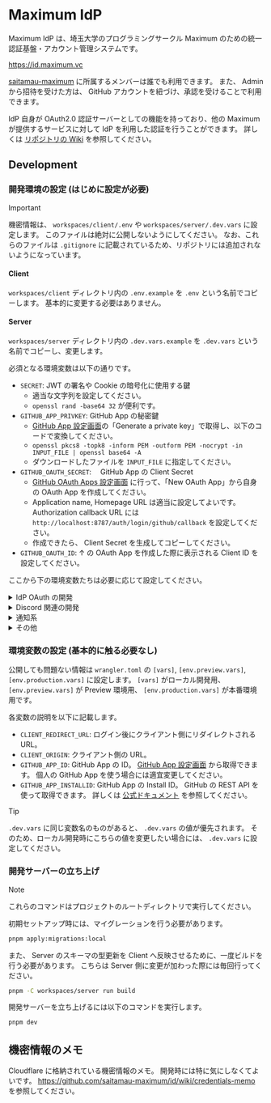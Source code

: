 # Maximum IdP

Maximum IdP は、埼玉大学のプログラミングサークル Maximum のための統一認証基盤・アカウント管理システムです。

<https://id.maximum.vc>

[saitamau-maximum](https://github.com/saitamau-maximum) に所属するメンバーは誰でも利用できます。
また、 Admin から招待を受けた方は、 GitHub アカウントを紐づけ、承認を受けることで利用できます。

IdP 自身が OAuth2.0 認証サーバーとしての機能を持っており、他の Maximum が提供するサービスに対して IdP を利用した認証を行うことができます。
詳しくは [リポジトリの Wiki](https://github.com/saitamau-maximum/id/wiki/oauth-docs) を参照してください。

## Development

### 開発環境の設定 (はじめに設定が必要)

> [!IMPORTANT]
> 機密情報は、 `workspaces/client/.env` や `workspaces/server/.dev.vars` に設定します。
> このファイルは絶対に公開しないようにしてください。
> なお、これらのファイルは `.gitignore` に記載されているため、リポジトリには追加されないようになっています。

#### Client

`workspaces/client` ディレクトリ内の `.env.example` を `.env` という名前でコピーします。
基本的に変更する必要はありません。

#### Server

`workspaces/server` ディレクトリ内の `.dev.vars.example` を `.dev.vars` という名前でコピーし、変更します。

必須となる環境変数は以下の通りです。

- `SECRET`: JWT の署名や Cookie の暗号化に使用する鍵
  - 適当な文字列を設定してください。
  - `openssl rand -base64 32` が便利です。
- `GITHUB_APP_PRIVKEY`: GitHub App の秘密鍵
  - [GitHub App 設定画面](https://github.com/organizations/saitamau-maximum/settings/apps/maximum-auth)の「Generate a private key」で取得し、以下のコードで変換してください。
  - `openssl pkcs8 -topk8 -inform PEM -outform PEM -nocrypt -in INPUT_FILE | openssl base64 -A`
  - ダウンロードしたファイルを `INPUT_FILE` に指定してください。
- `GITHUB_OAUTH_SECRET`:　 GitHub App の Client Secret
  - [GitHub OAuth Apps 設定画面](https://github.com/settings/developers) に行って、「New OAuth App」から自身の OAuth App を作成してください。
  - Application name, Homepage URL は適当に設定してよいです。 Authorization callback URL には `http://localhost:8787/auth/login/github/callback` を設定してください。
  - 作成できたら、 Client Secret を生成してコピーしてください。
- `GITHUB_OAUTH_ID`: ↑ の OAuth App を作成した際に表示される Client ID を設定してください。

ここから下の環境変数たちは必要に応じて設定してください。

<details>
<summary>IdP OAuth の開発</summary>

- `PRIVKEY_FOR_OAUTH`: IdP OAuth 内で使用する秘密鍵
  - <https://api.id.maximum.vc/oauth/util/keygen> へアクセスして生成してください。

</details>

<details>
<summary>Discord 関連の開発</summary>

- `DISCORD_OAUTH_ID`: Discord OAuth の Client ID
- `DISCORD_OAUTH_SECRET`: Discord OAuth の Client Secret
- `DISCORD_BOT_TOKEN`: Discord Bot のトークン
- `DISCORD_GUILD_ID`: Discord Bot を追加するサーバーの ID
- `DISCORD_CALENDAR_CHANNEL_ID`: Calendar の通知を送信する Discord チャンネルの ID

Discord Developer Portal (<https://discord.com/developers/applications>) から新しくアプリケーションを作成してください。
その後設定画面の OAuth2 タブから Client ID と Client Secret を取得してください。
Redirect URL として、 `http://localhost:8787/auth/login/discord/callback` を設定してください。

Bot を作成する場合、自身の管理するサーバーに Bot を追加してください。
また、 Bot タブから TOKEN を生成してください。
Bot の追加については、 OAuth2 タブの Scopes に `bot` にチェックを入れ、 Bot Permissions には少なくとも以下の権限を設定してください。

- Create Instant Invite (招待の作成に必要)
- Send Messages (通知等の送信に必要)

その後、 Integration Type が Guild Install であることを確認し、 Generated URL を開いて追加してください。
自身の管理するサーバーに Bot を追加してください (再)。

サーバーに Bot を追加出来たら、Installation タブにおいて、 User Install のみにチェックを入れ、 Guild Install のチェックは外しておくとよいでしょう。
また、 Bot タブから Private Bot としておくとよいと思います。
なお、権限更新時に Bot の再インストールが必要になる (と思う) ので、再インストール時は Guild Install を再有効化する必要があることに注意してください。

Guild ID と Channel ID は、ブラウザで Discord を開いたときに URL に表示されます。
`https://discord.com/channels/<Guild ID>/<Channel ID>` です。

</details>

<details>
<summary>通知系</summary>

- `CALENDAR_NOTIFY_WEBHOOK_URL`: Calendar の追加・更新時に通知を受け取る Webhook URL

</details>

<details>
<summary>その他</summary>

- `DISCORD_INVITATION_URL`: Discord の招待 URL

</details>

### 環境変数の設定 (基本的に触る必要なし)

公開しても問題ない情報は `wrangler.toml` の `[vars]`, `[env.preview.vars]`, `[env.production.vars]` に設定します。
`[vars]` がローカル開発用、 `[env.preview.vars]` が Preview 環境用、 `[env.production.vars]` が本番環境用です。

各変数の説明を以下に記載します。

- `CLIENT_REDIRECT_URL`: ログイン後にクライアント側にリダイレクトされる URL。
- `CLIENT_ORIGIN`: クライアント側の URL。
- `GITHUB_APP_ID`: GitHub App の ID。 [GitHub App 設定画面](https://github.com/organizations/saitamau-maximum/settings/apps/maximum-auth) から取得できます。 個人の GitHub App を使う場合には適宜変更してください。
- `GITHUB_APP_INSTALLID`: GitHub App の Install ID。 GitHub の REST API を使って取得できます。 詳しくは [公式ドキュメント](https://docs.github.com/ja/apps/creating-github-apps/authenticating-with-a-github-app/authenticating-as-a-github-app-installation) を参照してください。

> [!TIP]
> `.dev.vars` に同じ変数名のものがあると、 `.dev.vars` の値が優先されます。
> そのため、ローカル開発時にこちらの値を変更したい場合には、 `.dev.vars` に設定してください。

### 開発サーバーの立ち上げ

> [!NOTE]
> これらのコマンドはプロジェクトのルートディレクトリで実行してください。

初期セットアップ時には、マイグレーションを行う必要があります。

```bash
pnpm apply:migrations:local
```

また、 Server のスキーマの型更新を Client へ反映させるために、一度ビルドを行う必要があります。
こちらは Server 側に変更が加わった際には毎回行ってください。

```bash
pnpm -C workspaces/server run build
```

開発サーバーを立ち上げるには以下のコマンドを実行します。

```bash
pnpm dev
```

## 機密情報のメモ

Cloudflare に格納されている機密情報のメモ。
開発時には特に気にしなくてよいです。
<https://github.com/saitamau-maximum/id/wiki/credentials-memo> を参照してください。
